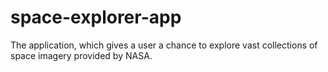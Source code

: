 # space-explorer-app

The application, which gives a user a chance to explore vast collections of space imagery provided by NASA.

